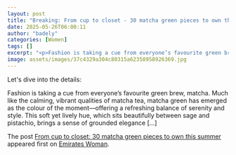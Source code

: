 ```yaml
---
layout: post
title: "Breaking: From cup to closet - 30 matcha green pieces to own this summer"
date: 2025-05-26T06:00:11
author: "badely"
categories: [Women]
tags: []
excerpt: "<p>Fashion is taking a cue from everyone’s favourite green brew, matcha. Much like the calming, vibrant qualities of matcha tea, matcha green has emer"
image: assets/images/37c4329a304c80315a62358958926369.jpg
---
```


Let's dive into the details: <p>Fashion is taking a cue from everyone’s favourite green brew, matcha. Much like the calming, vibrant qualities of matcha tea, matcha green has emerged as the colour of the moment—offering a refreshing balance of serenity and style. This soft yet lively hue, which sits beautifully between sage and pistachio, brings a sense of grounded elegance [&#8230;]</p>
<p>The post <a href="https://emirateswoman.com/from-cup-to-closet-30-matcha-green-pieces-to-own-this-summer/" rel="nofollow">From cup to closet: 30 matcha green pieces to own this summer</a> appeared first on <a href="https://emirateswoman.com" rel="nofollow">Emirates Woman</a>.</p>

